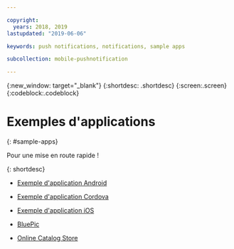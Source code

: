 ```yaml
---

copyright:
  years: 2018, 2019
lastupdated: "2019-06-06"

keywords: push notifications, notifications, sample apps

subcollection: mobile-pushnotification

---
```


{:new_window: target="_blank"}
{:shortdesc: .shortdesc}
{:screen:.screen}
{:codeblock:.codeblock}

# Exemples d'applications
{: #sample-apps}


Pour une mise en route rapide !

{: shortdesc}

 - [Exemple d'application Android](https://github.com/ibm-bluemix-mobile-services/bms-samples-android-hellopush/)
 
 - [Exemple d'application Cordova](https://github.com/ibm-bluemix-mobile-services/bms-samples-cordova-hellopush)
 
 - [Exemple d'application iOS](https://github.com/ibm-bluemix-mobile-services/bms-samples-swift-hellopush)
 
 - [BluePic](https://github.com/IBM/BluePic)
 
 - [Online Catalog Store](https://github.com/ibm-bluemix-mobile-services/mobiledashboard-storecatalog-backend)
 


